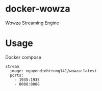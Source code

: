 # docker-wowza
Wowza Streaming Engine

# Usage

Docker compose

```
stream
  image: nguyendinhtrung141/wowza:latest
  ports:
    - 1935:1935
    - 8088:8088
```
